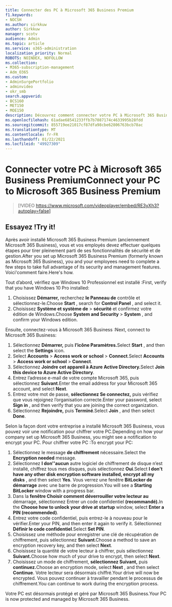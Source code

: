 ```yaml
---
title: Connecter des PC à Microsoft 365 Business Premium
f1.keywords:
- NOCSH
ms.author: sirkkuw
author: Sirkkuw
manager: scotv
audience: Admin
ms.topic: article
ms.service: o365-administration
localization_priority: Normal
ROBOTS: NOINDEX, NOFOLLOW
ms.collection:
- M365-subscription-management
- Adm_O365
ms.custom:
- AdminSurgePortfolio
- adminvideo
- okr_smb
search.appverid:
- BCS160
- MET150
- MOE150
description: Découvrez comment connecter votre PC à Microsoft 365 Business.
ms.openlocfilehash: 61adae68541233ffb7b7087174c4633995b28fdd
ms.sourcegitcommit: 855719ee21017cf87dfa98cbe62806763bcb78ac
ms.translationtype: MT
ms.contentlocale: fr-FR
ms.lasthandoff: 01/22/2021
ms.locfileid: "49927309"
---
```

# <a name="connect-your-pc-to-microsoft-365-business-premium"></a><span data-ttu-id="e27c4-103">Connecter votre PC à Microsoft 365 Business Premium</span><span class="sxs-lookup"><span data-stu-id="e27c4-103">Connect your PC to Microsoft 365 Business Premium</span></span>

> [!VIDEO https://www.microsoft.com/videoplayer/embed/RE3yXh3?autoplay=false]

## <a name="try-it"></a><span data-ttu-id="e27c4-104">Essayez !</span><span class="sxs-lookup"><span data-stu-id="e27c4-104">Try it!</span></span>
<span data-ttu-id="e27c4-105">Après avoir installé Microsoft 365 Business Premium (anciennement Microsoft 365 Business), vous et vos employés devez effectuer quelques étapes pour tirer pleinement parti de ses fonctionnalités de sécurité et de gestion.</span><span class="sxs-lookup"><span data-stu-id="e27c4-105">After you set up Microsoft 365 Business Premium (formerly known as Microsoft 365 Business), you and your employees need to complete a few steps to take full advantage of its security and management features.</span></span> <span data-ttu-id="e27c4-106">Voici&#39;comment faire.</span><span class="sxs-lookup"><span data-stu-id="e27c4-106">Here&#39;s how.</span></span>

<span data-ttu-id="e27c4-107">Tout d’abord, vérifiez que Windows 10 Professionnel est installé :</span><span class="sxs-lookup"><span data-stu-id="e27c4-107">First, verify that you have Windows 10 Pro installed:</span></span>

1. <span data-ttu-id="e27c4-108">Choisissez  **Démarrer,** recherchez  **le Panneau de** contrôle et sélectionnez-le.</span><span class="sxs-lookup"><span data-stu-id="e27c4-108">Choose  **Start** , search for  **Control Panel** , and select it.</span></span>
2. <span data-ttu-id="e27c4-109">Choisissez **Système et système de**   >   **sécurité** et confirmez votre édition de Windows.</span><span class="sxs-lookup"><span data-stu-id="e27c4-109">Choose  **System and Security**  >  **System** , and confirm your Windows edition.</span></span>

<span data-ttu-id="e27c4-110">Ensuite, connectez-vous à Microsoft 365 Business :</span><span class="sxs-lookup"><span data-stu-id="e27c4-110">Next, connect to Microsoft 365 Business:</span></span>

1. <span data-ttu-id="e27c4-111">Sélectionnez **Démarrer,** puis **l’icône Paramètres.**</span><span class="sxs-lookup"><span data-stu-id="e27c4-111">Select  **Start** , and then select the  **Settings** icon.</span></span>
2. <span data-ttu-id="e27c4-112">Select **Accounts**  >   **Access work or school**   >   **Connect**.</span><span class="sxs-lookup"><span data-stu-id="e27c4-112">Select  **Accounts** >  **Access work or school**  >  **Connect**.</span></span>
3. <span data-ttu-id="e27c4-113">Sélectionnez **Joindre cet appareil à Azure Active Directory.**</span><span class="sxs-lookup"><span data-stu-id="e27c4-113">Select  **Join this device to Azure Active Directory**.</span></span>
4. <span data-ttu-id="e27c4-114">Entrez l’adresse e-mail de votre compte Microsoft 365, puis sélectionnez  **Suivant**.</span><span class="sxs-lookup"><span data-stu-id="e27c4-114">Enter the email address for your Microsoft 365 account, and select  **Next**.</span></span>
5. <span data-ttu-id="e27c4-115">Entrez votre mot de passe,  **sélectionnez Se connectez,** puis vérifiez que vous rejoignez l’organisation correcte.</span><span class="sxs-lookup"><span data-stu-id="e27c4-115">Enter your password, select  **Sign in** , and then verify that you are joining the correct organization.</span></span>
6. <span data-ttu-id="e27c4-116">Sélectionnez  **Rejoindre,** puis  **Terminé**.</span><span class="sxs-lookup"><span data-stu-id="e27c4-116">Select  **Join** , and then select  **Done**.</span></span>

<span data-ttu-id="e27c4-117">Selon la façon dont votre entreprise a installé Microsoft 365 Business, vous pouvez voir une notification pour chiffrer votre PC.</span><span class="sxs-lookup"><span data-stu-id="e27c4-117">Depending on how your company set up Microsoft 365 Business, you might see a notification to encrypt your PC.</span></span> <span data-ttu-id="e27c4-118">Pour chiffrer votre PC :</span><span class="sxs-lookup"><span data-stu-id="e27c4-118">To encrypt your PC:</span></span>

1. <span data-ttu-id="e27c4-119">Sélectionnez le message  **de chiffrement**  nécessaire.</span><span class="sxs-lookup"><span data-stu-id="e27c4-119">Select the  **Encryption needed**  message.</span></span>
2. <span data-ttu-id="e27c4-120">Sélectionnez  **I don&#39;'aucun** autre logiciel de chiffrement de disque n’est installé, chiffrez tous mes disques, puis sélectionnez  **Oui**.</span><span class="sxs-lookup"><span data-stu-id="e27c4-120">Select  **I don&#39;t have any other disk encryption software installed, encrypt all my disks** , and then select  **Yes**.</span></span> <span data-ttu-id="e27c4-121">Vous verrez une fenêtre  **BitLocker de démarrage**  avec une barre de progression.</span><span class="sxs-lookup"><span data-stu-id="e27c4-121">You will see a  **Starting BitLocker**  window with a progress bar.</span></span>
3. <span data-ttu-id="e27c4-122">Dans la **fenêtre Choisir comment déverrouiller votre lecteur au** démarrage, sélectionnez Entrer un code confidentiel **(recommandé).**</span><span class="sxs-lookup"><span data-stu-id="e27c4-122">In the  **Choose how to unlock your drive at startup**  window, select **Enter a PIN (recommended)**.</span></span>
4. <span data-ttu-id="e27c4-123">Entrez votre code confidentiel, puis entrez-le à nouveau pour le vérifier.</span><span class="sxs-lookup"><span data-stu-id="e27c4-123">Enter your PIN, and then enter it again to verify it.</span></span> <span data-ttu-id="e27c4-124">Sélectionnez  **Définir le code confidentiel**.</span><span class="sxs-lookup"><span data-stu-id="e27c4-124">Select  **Set PIN**.</span></span>
5. <span data-ttu-id="e27c4-125">Choisissez une méthode pour enregistrer une clé de récupération de chiffrement, puis sélectionnez  **Suivant**.</span><span class="sxs-lookup"><span data-stu-id="e27c4-125">Choose a method to save an encryption recovery key, and then select  **Next**.</span></span>
6. <span data-ttu-id="e27c4-126">Choisissez la quantité de votre lecteur à chiffrer, puis sélectionnez **Suivant.**</span><span class="sxs-lookup"><span data-stu-id="e27c4-126">Choose how much of your drive to encrypt, then select  **Next**.</span></span>
7. <span data-ttu-id="e27c4-127">Choisissez un mode de chiffrement, **sélectionnez Suivant,** puis **continuez.**</span><span class="sxs-lookup"><span data-stu-id="e27c4-127">Choose an encryption mode, select  **Next** , and then select  **Continue**.</span></span> <span data-ttu-id="e27c4-128">Votre lecteur sera désormais chiffré.</span><span class="sxs-lookup"><span data-stu-id="e27c4-128">Your drive will now be encrypted.</span></span> <span data-ttu-id="e27c4-129">Vous pouvez continuer à travailler pendant le processus de chiffrement.</span><span class="sxs-lookup"><span data-stu-id="e27c4-129">You can continue to work during the encryption process.</span></span>

<span data-ttu-id="e27c4-130">Votre PC est désormais protégé et géré par Microsoft 365 Business.</span><span class="sxs-lookup"><span data-stu-id="e27c4-130">Your PC is now protected and managed by Microsoft 365 Business.</span></span>